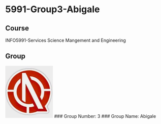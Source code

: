 # 5991-Group3-Abigale

## Course
INFO5991-Services Science Mangement and Engineering

## Group
<img src="https://github.com/PPX123/5991-Group3-Abigale/blob/master/Assignment-1/LOGO.jpg" width="150">
### Group Number: 3
### Group Name: Abigale

